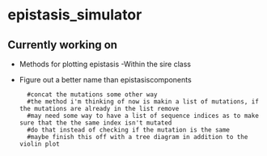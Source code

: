 # epistasis_simulator

Currently working on
-----------------------------
- Methods for plotting epistasis
  -Within the sire class
- Figure out a better name than epistasiscomponents

        #concat the mutations some other way
        #the method i'm thinking of now is makin a list of mutations, if the mutations are already in the list remove
        #may need some way to have a list of sequence indices as to make sure that the the same index isn't mutated
        #do that instead of checking if the mutation is the same
        #maybe finish this off with a tree diagram in addition to the violin plot